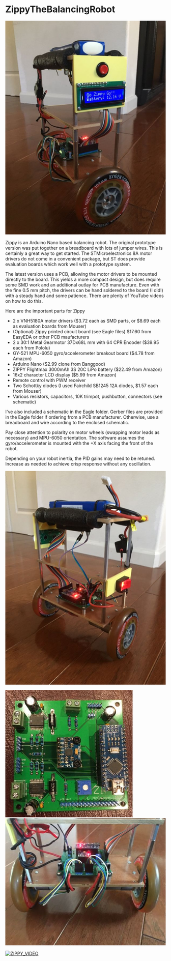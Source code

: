# ZippyTheBalancingRobot

![Zippy](/images/IMG_1361.JPG)

Zippy is an Arduino Nano based balancing robot.  The original prototype version was put together on a breadboard with lots of jumper wires.  This is certainly a great way to get started.  The STMicroelectronics 8A motor drivers do not come in a convenient package, but ST does provide evaluation boards which work well with a prototype system.

The latest version uses a PCB, allowing the motor drivers to be mounted directly to the board.  This yields a more compact design, but does require some SMD work and an additional outlay for PCB manufacture.  Even with the fine 0.5 mm pitch, the drivers can be hand soldered to the board (I did!) with a steady hand and some patience.  There are plenty of YouTube videos on how to do this.

Here are the important parts for Zippy
* 2 x VNH5180A motor drivers ($3.72 each as SMD parts, or $8.69 each as evaluation boards from Mouser)
* (Optional) Zippy printed circuit board (see Eagle files) $17.60 from EasyEDA or other PCB maufacturers
* 2 x 30:1 Metal Gearmotor 37Dx68L mm with 64 CPR Encoder ($39.95 each from Pololu)
* GY-521 MPU-6050 gyro/accelerometer breakout board ($4.78 from Amazon)
* Arduino Nano ($2.99 clone from Banggood)
* ZIPPY Flightmax 3000mAh 3S 20C LiPo battery ($22.49 from Amazon)
* 16x2 character LCD display ($5.99 from Amazon)
* Remote control with PWM receiver
* Two Schottky diodes (I used Fairchild SB1245 12A diodes, $1.57 each from Mouser)
* Various resistors, capacitors, 10K trimpot, pushbutton, connectors (see schematic)

I've also included a schematic in the Eagle folder.  Gerber files are provided in the Eagle folder if ordering from a PCB manufacturer.  Otherwise, use a breadboard and wire according to the enclosed schematic.

Pay close attention to polarity on motor wheels (swapping motor leads as necessary) and MPU-6050 orientation.  The software assumes the gyro/accelerometer is mounted with the +X axis facing the front of the robot.  

Depending on your robot inertia, the PID gains may need to be retuned.  Increase as needed to achieve crisp response without any oscillation.  

![Zippy](/images/IMG_1362.JPG)

<img src="/images/IMG_1352.jpg" alt="PCB" width="400" height="400"> <img src="/images/IMG_1356.jpg" alt="PCB_Installed" width="533" height="400">

[![ZIPPY_VIDEO](https://img.youtube.com/vi/V53LkU0RIlw/0.jpg)](https://www.youtube.com/watch?v=V53LkU0RIlw) 


